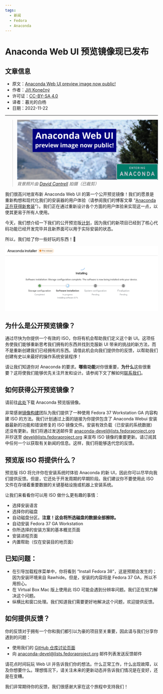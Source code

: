 ```yaml
---
tags:
  - 新闻
  - Fedora
  - Anaconda
---
```


# Anaconda Web UI 预览镜像现已发布

## 文章信息

- 原文：[Anaconda Web UI preview image now public!](https://fedoramagazine.org/anaconda-web-ui-preview-image-now-public/)
- 作者：[Jiří Konečný](https://fedoramagazine.org/author/jkonecny/)
- 许可证：[CC-BY-SA 4.0](http://creativecommons.org/licenses/by-sa/4.0/)
- 译者：暮光的白杨
- 日期：2022-11-22

----

> ![01](./images/2022-11/anaconda-1024x433.jpg)
> *背景照片由 [David Cantrell](https://fedoraproject.org/wiki/User:Dcantrell) 拍摄（已裁剪）*

我们很高兴地宣布新 Anaconda Web UI 的第一个公开预览镜像！我们的愿景是重新构想和现代化我们的安装器的用户体验（请参阅我们的博客文章 “[Anaconda 正在获得新套装](https://communityblog.fedoraproject.org/anaconda-is-getting-a-new-suit/)”）。我们正在通过重新设计各个方面的用户体验来实现这一点，以使其更易于所有人使用。

今天，我们想介绍一下我们的公开预览版[计划](https://fedoraproject.org/wiki/Changes/Anaconda_Web_UI_preview_image)，因为我们的新项目已经到了核心代码功能已经开发完毕并且新界面可以用于实际安装的状态。

所以，我们给了你一些好玩的东西！🙂

![02](./images/2022-11/installation_progress_web_ui.png)

## 为什么是公开预览镜像？

通过尽快为你提供一个有效的 ISO，你将有机会帮助我们定义这个新 UI。这项任务使我们能够重新思考我们拥有的东西并找到克服新 UI 带来的挑战的新方法，而不是重新创建我们已经拥有的东西。请借此机会向我们提供你的反馈，以帮助我们创建有史以来最好的操作系统安装程序！

请让我们知道你对 Anaconda 的要求。**哪些功能**对你很重要，**为什么**这些很重要？这将使我们能够优先关注开发和设计。请参阅下文了解如何[联系我们](https://hanjingxue-boling.github.io/Whiteboard/translation/anaconda-webui-image-go-public/#_5)。

## 如何获得公开预览镜像？

请前往[此处](https://fedorapeople.org/groups/anaconda/webui_preview_image/x86_64/webui_latest_install.iso)下载 Anaconda 预览版镜像。

非常感谢[镜像构建](https://github.com/osbuild/osbuild-composer)团队为我们提供了一种使用 Fedora 37 Workstation GA 内容构建 ISO 的方法。我们计划通过上面的链接为你提供包含了 Anaconda Webui 安装器最新的功能和错误修复的 ISO 镜像文件。安装有效负载（已安装的系统数据）还没有更新。我们将通过发送邮件至 [anaconda-devel@lists.fedoraproject.org](mailto:anaconda-devel@lists.fedoraproject.org) 并抄送至 [devel@lists.fedoraproject.org](mailto:devel@lists.fedoraproject.org) 来宣布 ISO 镜像的重要更新。请订阅其中任何一个以获取有关新闻的信息。这样，我们将能够迭代您的反馈。

## 预览版 ISO 将提供什么？

预览版 ISO 将允许你在安装系统时体验 Anaconda 的新 UI，因此你可以尽早向我们提供反馈。但是，它还处于开发周期的早期阶段。我们建议你不要使用此 ISO 文件在存储着重要数据的关键基础设施或机器上安装系统。

让我们来看看你可以用 ISO 做什么更有趣的事情：

- 选择安装语言
- 选择你的磁盘
- 自动磁盘分区。**注意！这会将所选磁盘的数据全部擦除。**
- 自动安装 Fedora 37 GA Workstation
- 你所选择的安装方案的基本概览页面
- 安装进程页面
- 内置帮助（仅在安装目的地页面）

## 已知问题：

- 在引导加载程序菜单中，你将看到 “Install Fedora 38”，这是预期会发生的；因为安装环境来自 Rawhide。但是，安装的内容将是 Fedora 37 GA，所以不用担心。
- 在 Virtual Box Mac 版上使用此 ISO 可能会遇到分辨率问题。我们正在努力解决这个问题。
- 纵横比和窗口处理。我们知道我们需要更好地解决这个问题，欢迎提供反馈。

## 如何提供反馈？

你的反馈对于拥有一个你和我们都引以为豪的项目至关重要，因此请与我们分享你遇到的问题：

- 使用我们的 [GitHub 仓库讨论页面](https://github.com/rhinstaller/anaconda/discussions/new?category=web-ui)
- 向 [anaconda-devel@lists.fedoraproject.org](mailto:anaconda-devel@lists.fedoraproject.org) 邮件列表发送反馈邮件

请花点时间玩玩 Web UI 并告诉我们你的想法。什么正常工作，什么出现故障，以及你想要什么。理想情况下，请关注未来的更新动态并告诉我们情况是在变好，还是在变糟。

我们非常期待你的反馈，我们很感谢大家在这个旅程中支持我们！